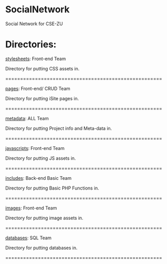 # SocialNetwork
Social Network for CSE-ZU



Directories:
=====================================================

[stylesheets](stylesheets): Front-end Team

Directory for putting CSS assets in.

=====================================================

[pages](SocialNetwork/pages): Front-end/ CRUD Team

Directory for putting iSite pages in.

=====================================================

[metadata](SocialNetwork/metadata): ALL Team

Directory for putting Project info and Meta-data in.

=====================================================

[javascripts](SocialNetwork/javascripts): Front-end Team

Directory for putting JS assets in.

=====================================================

[includes](SocialNetwork/includes): Back-end Basic Team

Directory for putting Basic PHP Functions in.

=====================================================

[images](SocialNetwork/images): Front-end Team

Directory for putting image assets in.

=====================================================

[databases](SocialNetwork/databases): SQL Team

Directory for putting databases in.

=====================================================
